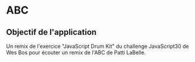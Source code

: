 ABC
====================

Objectif de l'application
--------------------

Un remix de l'exercice "JavaScript Drum Kit" du challenge JavaScript30 de Wes Bos pour écouter un remix de l'ABC de Patti LaBelle.
